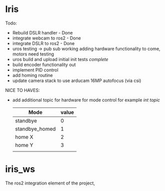 # Iris

Todo:
- Rebuild DSLR handler - Done 
- integrate webcam to ros2 - Done 
- integrate DSLR to ros2 - Done 
- uros testing -> pub sub working adding hardware functionality to come, motors need testing 
- uros build and upload initial init tests *complete* 
- build encoder functionality out 
- implement PID control 
- add homing routine 
- update camera stack to use arducam 16MP autofocus (via csi)

NICE TO HAVES:

- add additional topic for hardware for mode control for example 
    *int topic*
  
   | Mode           | value |
   |----------------|-------|
   | standbye       |   0   |
   | standbye_homed |   1   |
   | home X         |   2   |
   | home Y         |   3   |
   |                |       |



# iris_ws 
The ros2 integration element of the project, 
